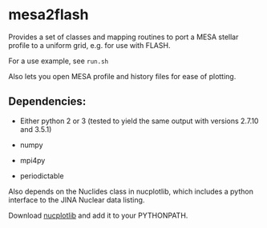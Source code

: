 # mesa2flash

Provides a set of classes and mapping routines to port a MESA stellar
profile to a uniform grid, e.g. for use with FLASH.

For a use example, see `run.sh`

Also lets you open MESA profile and history files for ease of plotting.

## Dependencies:

* Either python 2 or 3 (tested to yield the same output with versions
  2.7.10 and 3.5.1)

* numpy

* mpi4py

* periodictable

Also depends on the Nuclides class in nucplotlib, which includes a
python interface to the JINA Nuclear data listing.

Download [nucplotlib](https://github.com/dwillcox/nucplotlib) and add
it to your PYTHONPATH.

